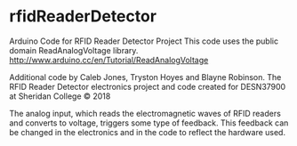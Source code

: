 # rfidReaderDetector
Arduino Code for RFID Reader Detector Project
This code uses the public domain ReadAnalogVoltage library. 
http://www.arduino.cc/en/Tutorial/ReadAnalogVoltage

Additional code by Caleb Jones, Tryston Hoyes and Blayne Robinson.
The RFID Reader Detector electronics project and code created for DESN37900 at Sheridan College © 2018 
 
 The analog input, which reads the electromagnetic waves of RFID readers and converts to voltage, triggers some type of feedback.
 This feedback can be changed in the electronics and in the code to reflect the hardware used.
